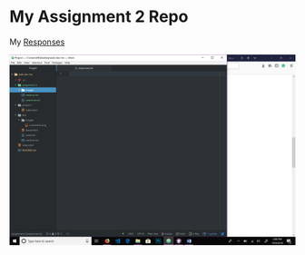 # My Assignment 2 Repo

My [Responses](./responses.txt)

![Image of My Atom Editor](./images/screenshot.png)
